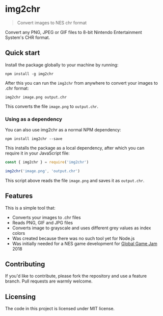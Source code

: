 # img2chr
> Convert images to NES chr format

Convert any PNG, JPEG or GIF files to 8-bit Nintendo Entertainment System's CHR
format.

## Quick start

Install the package globally to your machine by running:

```shell
npm install -g img2chr
```

After this you can run the `img2chr` from anywhere to convert your images to
.chr format:

```shell
img2chr image.png output.chr
```

This converts the file `image.png` to `output.chr`.

### Using as a dependency

You can also use img2chr as a normal NPM dependency:

```shell
npm install img2chr --save
```

This installs the package as a local dependency, after which you can require it
in your JavaScript file:

```js
const { img2chr } = require('img2chr')

img2chr('image.png', 'output.chr')
```

This script above reads the file `image.png` and saves it as `output.chr`.

## Features

This is a simple tool that:
* Converts your images to .chr files
* Reads PNG, GIF and JPG files
* Converts image to grayscale and uses different grey values as index colors
* Was created because there was no such tool yet for Node.js
* Was initially needed for a NES game development for [Global Game
  Jam](https://globalgamejam.org/) 2018

## Contributing

If you'd like to contribute, please fork the repository and use a feature
branch. Pull requests are warmly welcome.

## Licensing

The code in this project is licensed under MIT license.
